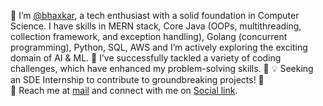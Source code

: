 👋 I’m [@bhaxkar](https://www.linkedin.com/in/bhaxkar/), a tech enthusiast with a solid foundation in Computer Science. I have skills in MERN stack, Core Java (OOPs, multithreading, collection framework, and exception handling), Golang (concurrent programming), Python, SQL, AWS and I’m actively exploring the exciting domain of AI & ML.
🎯 I’ve successfully tackled a variety of coding challenges, which have enhanced my problem-solving skills. 🧩
💡 Seeking an SDE Internship to contribute to groundbreaking projects! 🚀  
📧 Reach me at [mail](mailto:bhaskarjha.info@gmail.com) and connect with me on [Social link](https://beacons.ai/bhaxkar). 


  


<!---
bhaxkar0/bhaxkar0 is a ✨ special ✨ repository because its `README.md` (this file) appears on your GitHub profile.
You can click the Preview link to take a look at your changes.
--->
